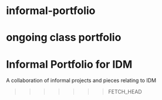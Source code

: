 
informal-portfolio
==================

ongoing class portfolio 
=======
Informal Portfolio for IDM
=========================

A collaboration of informal projects and pieces relating to IDM 
>>>>>>> FETCH_HEAD
